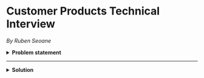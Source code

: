 # Customer Products Technical Interview
*By Ruben Seoane*

<details>
    <summary><b>Problem statement</b><hr></summary>
    

Using the library you built at home, [fetch some financial securities data](#using-our-securities-quotes-api) (also known as stock prices), and use it to populate a client-side component with their percentage change for the day. It could look something like the following.

![Screenshot of an example securities data component](https://user-images.githubusercontent.com/51677/67555386-b6c5fc80-f700-11e9-86bd-55e975be0441.png)

We are more interested in how you work than in how much code you write. Treat this like a pair programming session, we are here to help so ask us questions and let us know what you are doing and why. You can use Google or any other resources you would like.

We're not expecting you to complete this exercise, do only as much as you can within the time that we have.

## Getting started

1. Clone the exercise with `git clone git@github.com:Financial-Times/next-tech-interview-exercise.git`
2. Install the dependencies with `npm install`
3. Start the app with `npm start`
4. Run the tests with `npm test`
2. Add your library to `lib/fetch.js`
5. To get developing, have a look in `app.js`

## Using our Securities Quotes API

To fetch the day's percentage change for a security you can use our Securities Quotes API.

**HTTP Request**

`GET https://markets-data-api-proxy.ft.com/research/webservices/securities/v1/quotes`

**URL Query Parameters**

| Parameter | Description |
|-----------|-------------|
| `symbols` | Any valid symbol for a security, e.g. for the FTSE 100 use `FTSE:FSI`. |

**Symbols**

We would like you to display the information from the following symbols (these are the securities we show on the [FT.com front page](https://www.ft.com) 📰).

| Security        | Symbol     |
|-----------------|------------|
| FTSE 100        | `FTSE:FSI` |
| S&P 500         | `INX:IOM`  |
| Euro/Dollar     | `EURUSD`   |
| Pound/Dollar    | `GBPUSD`   |
| Brent Crude Oil | `IB.1:IEU` |

</details>

<details>
  <summary><b>Solution</b></summary>
  
## Task review
- Front end: Define minimum set of components: Ticker area + ticker components [name + daily change(%)]
- Back end: call FT market data API, retrieve data and filter response to needed data.

**Important points**
- API can't be accessed without API keys after trying it in the browser. 

**Workaround**
- Found the docs by playing with the URL, used the playground to see the API response structure.
- Created the fectch.js function in case I get access.
- Copied JSON response from playground to the repo to use as mock data

## Steps taken
### Front End

1. Create basic component for the tickers as a handlebars template
2. Add test data in app.js (tickers and % values) to get the template close to the desired look

### Back End

3. Created fetch.js getStockData()  function to test endpoint, confirmed it can't be accessed. 

### Front End
4. Modified the stocks sample array to add floats with several decimals as in the API response, added a function to round the numbers
5. Modified template and styles to get the tickers closer to FT's landing page look. Added typography and color packages from FT's Origami library.
6. Imported JSON mock data from a real API response into app.js, created a mapping object to assign clean ticker names to those given by the API.
7. Created a helper function to style conditionally the ticker's 1 Day % Change based on the value being positive or negative

**Result**
![Task result](https://rseoane.sirv.com/result.png)

</details>